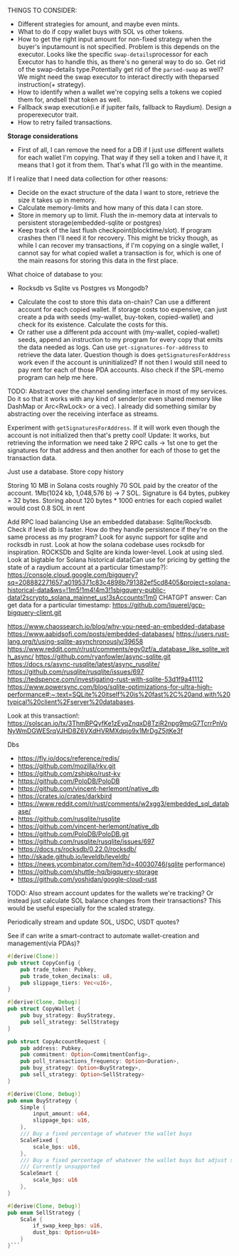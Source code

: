 THINGS TO CONSIDER:
- Different strategies for amount, and maybe even mints.
- What to do if copy wallet buys with SOL vs other tokens.
- How to get the right input amount for non-fixed strategy when the buyer's inputamount is not specified.
Problem is this depends on the executor. Looks like the specific `swap-details`processor for each Executor has
to handle this, as there's no general way to do so. Get rid of the swap-details type.Potentially get rid of the
`parsed-swap` as well? We might need the swap executor to interact directly with theparsed instruction(+ strategy).
- How to identify when a wallet we're copying sells a tokens we copied them for, andsell that token as well.
- Fallback swap execution(i.e if jupiter fails, fallback to Raydium). Design a properexecutor trait.
- How to retry failed transactions.

**Storage considerations**
- First of all, I can remove the need for a DB if I just use different wallets for each wallet I'm copying. That way
if they sell a token and I have it, it means that I got it from them. That's what I'll go with in the meantime.

If I realize that I need data collection for other reasons:
- Decide on the exact structure of the data I want to store, retrieve the size it takes up in memory.
- Calculate memory-limits and how many of this data I can store.
- Store in memory up to limit. Flush the in-memory data at intervals to persistent storage(embedded-sqlite or postgres)
- Keep track of the last flush checkpoint(blocktime/slot). If program crashes then I'll need it for recovery. This might be
tricky though, as while I can recover my transactions, if I'm copying on a single wallet, I cannot say for what copied wallet
a transaction is for, which is one of the main reasons for storing this data in the first place.

What choice of database to you:
- Rocksdb vs Sqlite vs Postgres vs Mongodb?

* Calculate the cost to store this data on-chain? Can use a different account for each copied wallet. If storage costs too expensive,
can just create a pda with seeds (my-wallet, buy-token, copied-wallet) and check for its existence. Calculate the costs for this.
* Or rather use a different pda account with (my-wallet, copied-wallet) seeds, append an instruction to my program for every copy
that emits the data needed as logs. Can use `get-signatures-for-address` to retrieve the data later. Question though is does
`getSignaturesForAddress` work even if the account is uninitialized? If not then I would still need to pay rent for each of those PDA accounts.
Also check if the SPL-memo program can help me here.

TODO: Abstract over the channel sending interface in most of my services. Do it so that it works with any kind of
sender(or even shared memory like DashMap or Arc<RwLock<HashMap>> or a vec). I already did something similar
by abstracting over the receiving interface as streams.

Experiment with `getSignaturesForAddress`. If it will work even though the account is not initialized then that's pretty cool!
Update: It works, but retrieving the information we need take 2 RPC calls -> 1st one to get the signatures for that address
and then another for each of those to get the transaction data.

Just use a database. Store copy history

Storing 10 MB in Solana costs roughly 70 SOL paid by the creator of the account.
1Mb(1024 kb, 1,048,576 b) -> 7 SOL.
Signature is 64 bytes, pubkey = 32 bytes. Storing about 120 bytes * 1000 entries for each copied wallet would cost 0.8 SOL in rent

Add RPC load balancing
Use an embedded database: Sqlite/Rocksdb. Check if level db is faster. How do they handle persistence if they're on
the same process as my program? Look for async support for sqlite and rocksdb in rust. Look at how the solana codebase
uses rocksdb for inspiration.
ROCKSDb and Sqlite are kinda lower-level. Look at using sled.
Look at bigtable for Solana historical data(Can use for pricing by getting the state of a raydium account at a particular timestamp?):
https://console.cloud.google.com/bigquery?sq=208882271657:a0195371c83c4898b791382ef5cd8405&project=solana-historical-data&ws=!1m5!1m4!4m3!1sbigquery-public-data!2scrypto_solana_mainnet_us!3sAccounts!1m0
CHATGPT answer: Can get data for a particular timestamp:
https://github.com/lquerel/gcp-bigquery-client.git

https://www.chaossearch.io/blog/why-you-need-an-embedded-database
https://www.aabidsofi.com/posts/embedded-databases/
https://users.rust-lang.org/t/using-sqlite-asynchronously/39658
https://www.reddit.com/r/rust/comments/egy0zf/a_database_like_sqlite_with_async/
https://github.com/ryanfowler/async-sqlite.git
https://docs.rs/async-rusqlite/latest/async_rusqlite/
https://github.com/rusqlite/rusqlite/issues/697
https://tedspence.com/investigating-rust-with-sqlite-53d1f9a41112
https://www.powersync.com/blog/sqlite-optimizations-for-ultra-high-performance#:~:text=SQLite%20itself%20is%20fast%2C%20and,with%20typical%20client%2Fserver%20databases.

Look at this transaction!: https://solscan.io/tx/3ThmBPQyfKe1zEyqZnqxD8TziR2npg9mpG7TcrrPnVoNyWmDGWESrqVJHD8Z6VXdHVRMXdpjo9x1MrDgZ5jtKe3f

Dbs
- https://fly.io/docs/reference/redis/
- https://github.com/mozilla/rkv.git
- https://github.com/zshipko/rust-kv
- https://github.com/PoloDB/PoloDB
- https://github.com/vincent-herlemont/native_db
- https://crates.io/crates/darkbird
- https://www.reddit.com/r/rust/comments/w2xgg3/embedded_sql_database/
- https://github.com/rusqlite/rusqlite
- https://github.com/vincent-herlemont/native_db
- https://github.com/PoloDB/PoloDB.git
- https://github.com/rusqlite/rusqlite/issues/697
- https://docs.rs/rocksdb/0.22.0/rocksdb/
- http://skade.github.io/leveldb/leveldb/
- https://news.ycombinator.com/item?id=40030746(sqlite performance)
- https://github.com/shuttle-hq/bigquery-storage
- https://github.com/yoshidan/google-cloud-rust

TODO: Also stream account updates for the wallets we're tracking? Or instead just calculate SOL
balance changes from their transactions? This would be useful especially for the scaled strategy.

Periodically stream and update SOL, USDC, USDT quotes?

See if can write a smart-contract to automate wallet-creation and management(via PDAs)?

```Rust
#[derive(Clone)]
pub struct CopyConfig {
    pub trade_token: Pubkey,
    pub trade_token_decimals: u8,
    pub slippage_tiers: Vec<u16>,
}

#[derive(Clone, Debug)]
pub struct CopyWallet {
    pub buy_strategy: BuyStrategy,
    pub sell_strategy: SellStrategy
}

pub struct CopyAccountRequest {
    pub address: Pubkey,
    pub commitment: Option<CommitmentConfig>,
    pub poll_transactions_frequency: Option<Duration>,
    pub buy_strategy: Option<BuyStrategy>,
    pub sell_strategy: Option<SellStrategy>
}

#[derive(Clone, Debug)]
pub enum BuyStrategy {
    Simple {
        input_amount: u64,
        slippage_bps: u16,
    },
    /// Buy a fixed percentage of whatever the wallet buys
    ScaleFixed {
        scale_bps: u16,
    },
    /// Buy a fixed percentage of whatever the wallet buys but adjust scale based on current wallet balance
    /// Currently unsupported
    ScaleSmart {
        scale_bps: u16
    },
}

#[derive(Clone, Debug)]
pub enum SellStrategy {
    Scale {
        if_swap_keep_bps: u16,
        dust_bps: Option<u16>
    }
}```
